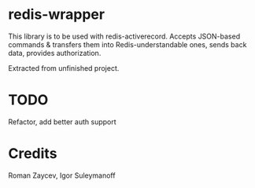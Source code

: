 # redis-wrapper

This library is to be used with redis-activerecord. Accepts JSON-based commands & transfers them into Redis-understandable ones, sends back data, provides authorization.

Extracted from unfinished project.

# TODO

Refactor, add better auth support

# Credits

Roman Zaycev, Igor Suleymanoff
